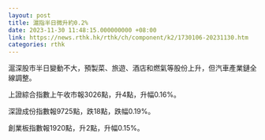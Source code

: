 ```yaml
---
layout: post
title: 滬指半日微升約0.2%
date: 2023-11-30 11:48:15.000000000 +08:00
link: https://news.rthk.hk/rthk/ch/component/k2/1730106-20231130.htm
categories: rthk
---
```


滬深股市半日變動不大，預製菜、旅遊、酒店和燃氣等股份上升，但汽車產業鏈全線調整。

上證綜合指數上午收市報3026點，升4點，升幅0.16%。

深證成份指數報9725點，跌18點，跌幅0.19%。

創業板指數報1920點，升2點，升幅0.15%。
